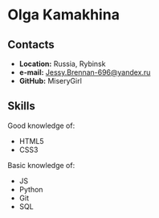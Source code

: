 # Olga Kamakhina

## Contacts

* **Location:** Russia, Rybinsk
* **e-mail:** Jessy.Brennan-696@yandex.ru
* **GitHub:** MiseryGirl

## Skills

Good knowledge of:
* HTML5
* CSS3

Basic knowledge of:
* JS
* Python
* Git
* SQL

